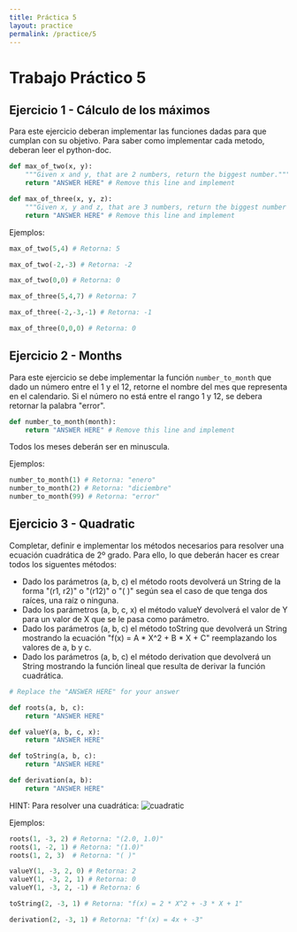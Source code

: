 ```yaml
---
title: Práctica 5
layout: practice
permalink: /practice/5
---
```


# Trabajo Práctico 5

## Ejercicio 1 - Cálculo de los máximos

Para este ejercicio deberan implementar las funciones dadas para que cumplan con su objetivo. Para saber como implementar cada metodo, deberan leer el python-doc.

```python
def max_of_two(x, y):
    """Given x and y, that are 2 numbers, return the biggest number."""
    return "ANSWER HERE" # Remove this line and implement

def max_of_three(x, y, z):
    """Given x, y and z, that are 3 numbers, return the biggest number of the three."""
    return "ANSWER HERE" # Remove this line and implement
```

Ejemplos: 
```python
max_of_two(5,4) # Retorna: 5

max_of_two(-2,-3) # Retorna: -2

max_of_two(0,0) # Retorna: 0

max_of_three(5,4,7) # Retorna: 7

max_of_three(-2,-3,-1) # Retorna: -1

max_of_three(0,0,0) # Retorna: 0
```


## Ejercicio 2 - Months

Para este ejercicio se debe implementar la función `number_to_month` que dado un número entre el 1 y el 12, retorne el nombre del mes que representa en el calendario.
Si el número no está entre el rango 1 y 12, se debera retornar la palabra "error".

```python
def number_to_month(month):
    return "ANSWER HERE" # Remove this line and implement
```

Todos los meses deberán ser en minuscula.

Ejemplos:
```python
number_to_month(1) # Retorna: "enero"
number_to_month(2) # Retorna: "diciembre"
number_to_month(99) # Retorna: "error"
```


## Ejercicio 3 - Quadratic

Completar, definir e implementar los métodos necesarios para resolver una ecuación cuadrática de 2º grado. Para ello, lo que deberán hacer es crear todos los siguentes métodos:

* Dado los parámetros (a, b, c) el método roots devolverá un String de la forma "(r1, r2)" o "(r12)" o "( )" según sea el caso de que tenga dos raíces, una raíz o ninguna.
* Dado los parámetros (a, b, c, x) el método valueY devolverá el valor de Y para un valor de X que se le pasa como parámetro.
* Dado los parámetros (a, b, c) el método toString que devolverá un String mostrando la ecuación "f(x) = A * X^2 + B * X + C" reemplazando los valores de a, b y c.
* Dado los parámetros (a, b, c) el método derivation que devolverá un String mostrando la función lineal que resulta de derivar la función cuadrática.

```python
# Replace the "ANSWER HERE" for your answer

def roots(a, b, c):
    return "ANSWER HERE"

def valueY(a, b, c, x):
    return "ANSWER HERE"

def toString(a, b, c):
    return "ANSWER HERE"

def derivation(a, b):
    return "ANSWER HERE"
```

HINT: Para resolver una cuadrática:
![cuadratic]({{site.baseurl}}/practice/tp5.png)


Ejemplos:
```python
roots(1, -3, 2) # Retorna: "(2.0, 1.0)"
roots(1, -2, 1) # Retorna: "(1.0)"
roots(1, 2, 3)  # Retorna: "( )"

valueY(1, -3, 2, 0) # Retorna: 2
valueY(1, -3, 2, 1) # Retorna: 0
valueY(1, -3, 2, -1) # Retorna: 6

toString(2, -3, 1) # Retorna: "f(x) = 2 * X^2 + -3 * X + 1"

derivation(2, -3, 1) # Retorna: "f'(x) = 4x + -3"
```
